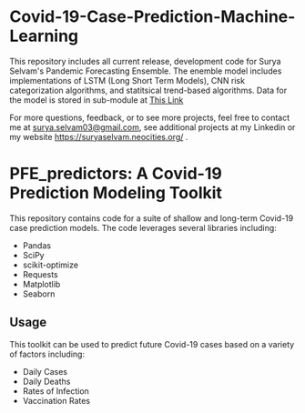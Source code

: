 # Covid-19-Case-Prediction-Machine-Learning

This repository includes all current release, development code for Surya Selvam's Pandemic Forecasting Ensemble. The enemble model includes implementations of LSTM (Long Short Term Models), CNN risk categorization algorithms, and statitsical trend-based algorithms. Data for the model is stored in sub-module at [This Link](https://github.com/surya2/Covid-19_Analysis_ML/blob/main/README.md)

For more questions, feedback, or to see more projects, feel free to contact me at surya.selvam03@gmail.com, see additional projects at my Linkedin or my website https://suryaselvam.neocities.org/ .

# PFE_predictors: A Covid-19 Prediction Modeling Toolkit

This repository contains code for a suite of shallow and long-term Covid-19 case prediction models. The code leverages several libraries including:

* Pandas
* SciPy
* scikit-optimize
* Requests
* Matplotlib
* Seaborn

## Usage

This toolkit can be used to predict future Covid-19 cases based on a variety of factors including:

* Daily Cases
* Daily Deaths
* Rates of Infection
* Vaccination Rates
